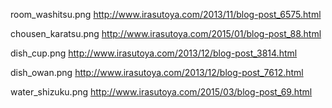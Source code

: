 room_washitsu.png
http://www.irasutoya.com/2013/11/blog-post_6575.html

chousen_karatsu.png
http://www.irasutoya.com/2015/01/blog-post_88.html

dish_cup.png
http://www.irasutoya.com/2013/12/blog-post_3814.html

dish_owan.png
http://www.irasutoya.com/2013/12/blog-post_7612.html

water_shizuku.png
http://www.irasutoya.com/2015/03/blog-post_69.html
